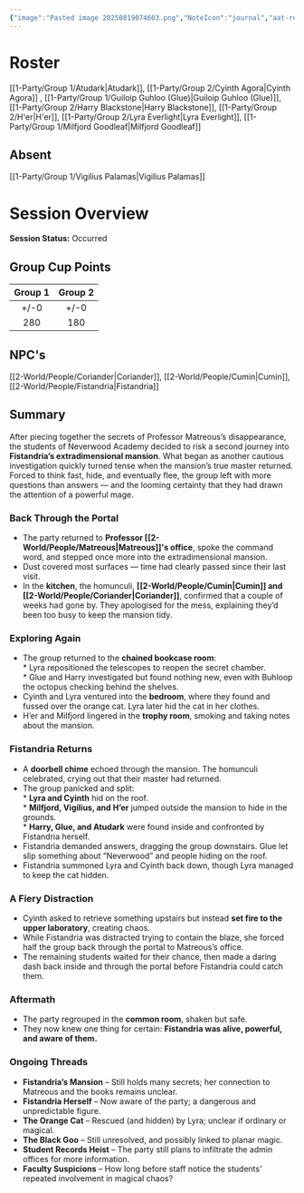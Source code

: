 ```yaml
---
{"image":"Pasted image 20250819074603.png","NoteIcon":"journal","aat-render-enabled":true,"fc-category":["Side Quest"],"fc-display-name":"Back to the Mansion","sessionstatus":"Occurred","type":"Session Journal","sessionDate":"2025-08-30","players":7,"OneLiner":"Heading back into Fistandria's Mansion","timelines":["journal"],"tags":["journal","#Category/Journal"],"obsidianUIMode":"preview","sessionRoster":["[[1-Party/Group 1/Atudark.md|Atudark]]","[[1-Party/Group 2/Cyinth Agora.md|Cyinth Agora]]","[[1-Party/Group 1/Guiloip Guhloo (Glue).md|Guiloip Guhloo (Glue)]]","[[1-Party/Group 2/Harry Blackstone.md|Harry Blackstone]]","[[1-Party/Group 2/H'er.md|H'er]]","[[1-Party/Group 2/Lyra Everlight.md|Lyra Everlight]]","[[1-Party/Group 1/Milfjord Goodleaf.md|Milfjord Goodleaf]]"],"sessionAbsent":["[[1-Party/Group 1/Vigilius Palamas.md|Vigilius Palamas]]"],"sessionNPC":["[[2-World/People/Fistandria.md|Fistandria]]","[[2-World/People/Cumin.md|Cumin]]","[[2-World/People/Coriander.md|Coriander]]"],"dg-publish":true,"dg-path":"Session Journals/2025-08-30 - Back to the Mansion.md","permalink":"/session-journals/2025-08-30-back-to-the-mansion/","dgPassFrontmatter":true,"updated":"2025-09-28T18:46:06.000+01:00"}
---
```



# Roster 

[[1-Party/Group 1/Atudark\|Atudark]], [[1-Party/Group 2/Cyinth Agora\|Cyinth Agora]] , [[1-Party/Group 1/Guiloip Guhloo (Glue)\|Guiloip Guhloo (Glue)]], [[1-Party/Group 2/Harry Blackstone\|Harry Blackstone]], [[1-Party/Group 2/H'er\|H'er]], [[1-Party/Group 2/Lyra Everlight\|Lyra Everlight]], [[1-Party/Group 1/Milfjord Goodleaf\|Milfjord Goodleaf]]

## Absent

[[1-Party/Group 1/Vigilius Palamas\|Vigilius Palamas]]

# Session Overview

**Session Status:** Occurred

## Group Cup Points

| Group 1 | Group 2 |
| :-----: | :-----: |
|  +/-0   |  +/-0   |
|   280   |   180   |

## NPC's

[[2-World/People/Coriander\|Coriander]], [[2-World/People/Cumin\|Cumin]], [[2-World/People/Fistandria\|Fistandria]]

## Summary
After piecing together the secrets of Professor Matreous’s disappearance, the students of Neverwood Academy decided to risk a second journey into **Fistandria’s extradimensional mansion**. What began as another cautious investigation quickly turned tense when the mansion’s true master returned. Forced to think fast, hide, and eventually flee, the group left with more questions than answers — and the looming certainty that they had drawn the attention of a powerful mage.

### Back Through the Portal

* The party returned to **Professor [[2-World/People/Matreous\|Matreous]]'s office**, spoke the command word, and stepped once more into the extradimensional mansion.  
* Dust covered most surfaces — time had clearly passed since their last visit.  
* In the **kitchen**, the homunculi, **[[2-World/People/Cumin\|Cumin]] and [[2-World/People/Coriander\|Coriander]]**, confirmed that a couple of weeks had gone by. They apologised for the mess, explaining they’d been too busy to keep the mansion tidy.

### Exploring Again

* The group returned to the **chained bookcase room**:  
	  * Lyra repositioned the telescopes to reopen the secret chamber.  
	  * Glue and Harry investigated but found nothing new, even with Buhloop the octopus checking behind the shelves.  
* Cyinth and Lyra ventured into the **bedroom**, where they found and fussed over the orange cat. Lyra later hid the cat in her clothes.  
* H’er and Milfjord lingered in the **trophy room**, smoking and taking notes about the mansion.

### Fistandria Returns

* A **doorbell chime** echoed through the mansion. The homunculi celebrated, crying out that their master had returned.  
* The group panicked and split:  
	  * **Lyra and Cyinth** hid on the roof.  
	  * **Milfjord, Vigilius, and H’er** jumped outside the mansion to hide in the grounds.  
	  * **Harry, Glue, and Atudark** were found inside and confronted by Fistandria herself.  
* Fistandria demanded answers, dragging the group downstairs. Glue let slip something about “Neverwood” and people hiding on the roof.  
* Fistandria summoned Lyra and Cyinth back down, though Lyra managed to keep the cat hidden.

### A Fiery Distraction

* Cyinth asked to retrieve something upstairs but instead **set fire to the upper laboratory**, creating chaos.  
* While Fistandria was distracted trying to contain the blaze, she forced half the group back through the portal to Matreous’s office.  
* The remaining students waited for their chance, then made a daring dash back inside and through the portal before Fistandria could catch them.

### Aftermath

* The party regrouped in the **common room**, shaken but safe.  
* They now knew one thing for certain: **Fistandria was alive, powerful, and aware of them.**

### Ongoing Threads

* **Fistandria’s Mansion** – Still holds many secrets; her connection to Matreous and the books remains unclear.  
* **Fistandria Herself** – Now aware of the party; a dangerous and unpredictable figure.  
* **The Orange Cat** – Rescued (and hidden) by Lyra; unclear if ordinary or magical.  
* **The Black Goo** – Still unresolved, and possibly linked to planar magic.  
* **Student Records Heist** – The party still plans to infiltrate the admin offices for more information.  
* **Faculty Suspicions** – How long before staff notice the students’ repeated involvement in magical chaos?
